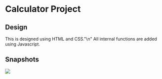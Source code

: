 # Calculator Project

## Design

This is designed using HTML and CSS."\n" 
All internal functions are added using Javascript.

## Snapshots

<img src = "https://user-images.githubusercontent.com/73687222/130107761-4208dd61-6c4e-42db-8b7f-0befdf96a7b9.png">
